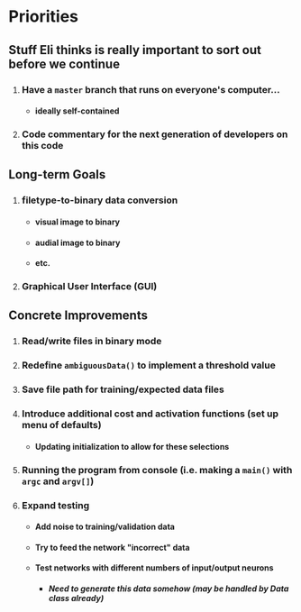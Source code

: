 # Priorities
## Stuff Eli thinks is really important to sort out before we continue
1. ### Have a `master` branch that runs on everyone's computer...
	* #### ideally self-contained
2. ### Code commentary for the next generation of developers on this code

## Long-term Goals
1. ### filetype-to-binary data conversion
	* #### visual image to binary
	* #### audial image to binary
	* #### etc.
2. ### Graphical User Interface (GUI)

## Concrete Improvements
1. ### Read/write files in binary mode
2. ### Redefine `ambiguousData()` to implement a threshold value
3. ### Save file path for training/expected data files
4. ### Introduce additional cost and activation functions (set up menu of defaults)
	* #### Updating initialization to allow for these selections
5. ### Running the program from console (i.e. making a `main()` with `argc` and `argv[]`)
6. ### Expand testing
	* #### Add noise to training/validation data
	* #### Try to feed the network "incorrect" data
	* #### Test networks with different numbers of input/output neurons
		* ##### Need to generate this data somehow (may be handled by Data class already)
